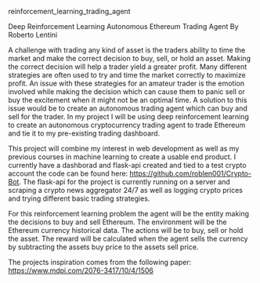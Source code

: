 reinforcement_learning_trading_agent


Deep Reinforcement Learning Autonomous Ethereum Trading Agent
By Roberto Lentini

A challenge with trading any kind of asset is the traders ability to time the market and make the correct decision to buy, sell, or hold an asset. Making the correct decision will help a trader yield a greater profit. Many different strategies are often used to try and time the market correctly to maximize profit. An issue with these strategies for an amateur trader is the emotion involved while making the decision which can cause them to panic sell or buy the excitement when it might not be an optimal time. A solution to this issue would be to create an autonomous trading agent which can buy and sell for the trader. In my project I will be using deep reinforcement learning to create an autonomous cryptocurrency trading agent to trade Ethereum and tie it to my pre-existing trading dashboard.

This project will combine my interest in web development as well as my previous courses in machine learning to create a usable end product. I currently have a dashborad and flask-api created and tied to a test crypto account the code can be found here: https://github.com/roblen001/Crypto-Bot. The flask-api for the project is currently running on a server and scraping a crypto news aggregator 24/7 as well as logging crypto prices and trying different basic trading strategies.

For this reinforcement learning problem the agent will be the entity making the decisions to buy and sell Ethereum. The environment will be the Ethereum currency historical data. The actions will be to buy, sell or hold the asset. The reward will be calculated when the agent sells the currency by subtracting the assets buy price to the assets sell price. 

The projects inspiration comes from the following paper: https://www.mdpi.com/2076-3417/10/4/1506 

